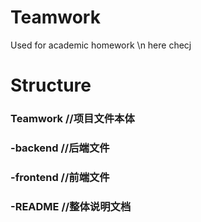 # Teamwork
Used for academic homework \\n
here checj
# Structure
### Teamwork //项目文件本体
### -backend //后端文件
### -frontend //前端文件
### -README //整体说明文档
